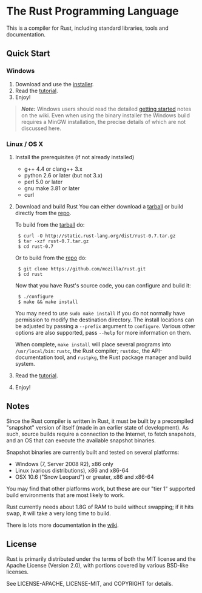 # The Rust Programming Language

This is a compiler for Rust, including standard libraries, tools and
documentation.

## Quick Start

### Windows

1. Download and use the [installer][win-exe].
2. Read the [tutorial].
2. Enjoy!

> ***Note:*** Windows users should read the detailed
> [getting started][wiki-start] notes on the wiki. Even when using
> the binary installer the Windows build requires a MinGW installation,
> the precise details of which are not discussed here.

[tutorial]: http://static.rust-lang.org/doc/master/tutorial.html
[wiki-start]: https://github.com/mozilla/rust/wiki/Note-getting-started-developing-Rust
[win-exe]: http://static.rust-lang.org/dist/rust-0.7-install.exe

### Linux / OS X

1. Install the prerequisites (if not already installed)
    * g++ 4.4 or clang++ 3.x
    * python 2.6 or later (but not 3.x)
    * perl 5.0 or later
    * gnu make 3.81 or later
    * curl
2. Download and build Rust
    You can either download a [tarball] or build directly from the [repo].
    
    To build from the [tarball] do:
    
        $ curl -O http://static.rust-lang.org/dist/rust-0.7.tar.gz
        $ tar -xzf rust-0.7.tar.gz
        $ cd rust-0.7
    
    Or to build from the [repo] do:

        $ git clone https://github.com/mozilla/rust.git
        $ cd rust

    Now that you have Rust's source code, you can configure and build it:
    
        $ ./configure
        $ make && make install
    
    You may need to use `sudo make install` if you do not normally have
    permission to modify the destination directory. The install locations can
    be adjusted by passing a `--prefix` argument to `configure`. Various other
    options are also supported, pass `--help` for more information on them.

    When complete, `make install` will place several programs into
    `/usr/local/bin`: `rustc`, the Rust compiler; `rustdoc`, the
    API-documentation tool, and `rustpkg`, the Rust package manager and build
    system.
3. Read the [tutorial].
4. Enjoy!

[repo]: https://github.com/mozilla/rust
[tarball]: http://static.rust-lang.org/dist/rust-0.7.tar.gz
[tutorial]: http://static.rust-lang.org/doc/master/tutorial.html

## Notes

Since the Rust compiler is written in Rust, it must be built by a
precompiled "snapshot" version of itself (made in an earlier state of
development). As such, source builds require a connection to the Internet, to
fetch snapshots, and an OS that can execute the available snapshot binaries.

Snapshot binaries are currently built and tested on several platforms:

* Windows (7, Server 2008 R2), x86 only
* Linux (various distributions), x86 and x86-64
* OSX 10.6 ("Snow Leopard") or greater, x86 and x86-64

You may find that other platforms work, but these are our "tier 1"
supported build environments that are most likely to work.

Rust currently needs about 1.8G of RAM to build without swapping; if it hits
swap, it will take a very long time to build.

There is lots more documentation in the [wiki].

[wiki]: https://github.com/mozilla/rust/wiki


## License

Rust is primarily distributed under the terms of both the MIT license
and the Apache License (Version 2.0), with portions covered by various
BSD-like licenses.

See LICENSE-APACHE, LICENSE-MIT, and COPYRIGHT for details.

